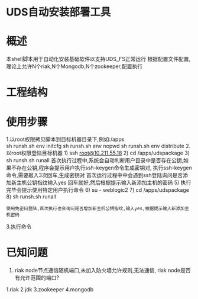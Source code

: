 UDS自动安装部署工具
==

概述
=
本shell脚本用于自动化安装基础软件以支持UDS_FS正常运行
根据配置文件配置,理论上允许N个riak,N个Mongodb,N个zookeeper,配置执行

工程结构
=

使用步骤
=
1.以root权限拷贝脚本到目标机器目录下,例如:/apps  
sh runsh.sh env initcfg 
sh runsh.sh env nopwd 
sh runsh.sh env distribute 
2.以root权限登陆目标机器
    1) ssh root@10.211.55.18
    2) cd /apps/udspackage
    3) sh runsh.sh runall 
     首次执行过程中,系统会自动判断用户目录中是否存在公钥,如果不存在公钥,程序会提示用户执行ssh-keygen命令生成密钥对, 
     执行ssh-keygen 命令,需要敲入3次回车,生成密钥对
    首次运行过程中中会遇到ssh登陆询问是否添加新主机公钥指纹输入yes 回车就好,然后根据提示输入新添加主机的密码 
    5) 执行完毕会提示使用特定用户执行命令 
    6) su - weblogic2
    7) cd /apps/udspackage 
    8) sh runsh.sh runall

    使用免密码登陆,首次执行也会询问是否增加新主机公钥指纹,输入yes,根据提示输入新添加主机密码



3.执行命令





已知问题
=
1. riak node节点通信随机端口,未加入防火墙允许规则,无法通信, riak node是否有允许范围的端口?



1.riak
2.jdk
3.zookeeper
4.mongodb 

